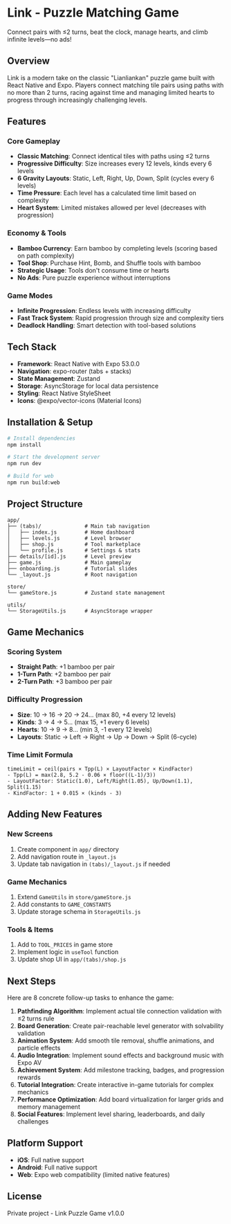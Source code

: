 # Link - Puzzle Matching Game

Connect pairs with ≤2 turns, beat the clock, manage hearts, and climb infinite levels—no ads!

## Overview

Link is a modern take on the classic "Lianliankan" puzzle game built with React Native and Expo. Players connect matching tile pairs using paths with no more than 2 turns, racing against time and managing limited hearts to progress through increasingly challenging levels.

## Features

### Core Gameplay
- **Classic Matching**: Connect identical tiles with paths using ≤2 turns
- **Progressive Difficulty**: Size increases every 12 levels, kinds every 6 levels
- **6 Gravity Layouts**: Static, Left, Right, Up, Down, Split (cycles every 6 levels)
- **Time Pressure**: Each level has a calculated time limit based on complexity
- **Heart System**: Limited mistakes allowed per level (decreases with progression)

### Economy & Tools
- **Bamboo Currency**: Earn bamboo by completing levels (scoring based on path complexity)
- **Tool Shop**: Purchase Hint, Bomb, and Shuffle tools with bamboo
- **Strategic Usage**: Tools don't consume time or hearts
- **No Ads**: Pure puzzle experience without interruptions

### Game Modes
- **Infinite Progression**: Endless levels with increasing difficulty
- **Fast Track System**: Rapid progression through size and complexity tiers
- **Deadlock Handling**: Smart detection with tool-based solutions

## Tech Stack

- **Framework**: React Native with Expo 53.0.0
- **Navigation**: expo-router (tabs + stacks)
- **State Management**: Zustand
- **Storage**: AsyncStorage for local data persistence
- **Styling**: React Native StyleSheet
- **Icons**: @expo/vector-icons (Material Icons)

## Installation & Setup

```bash
# Install dependencies
npm install

# Start the development server
npm run dev

# Build for web
npm run build:web
```

## Project Structure

```
app/
├── (tabs)/              # Main tab navigation
│   ├── index.js         # Home dashboard
│   ├── levels.js        # Level browser
│   ├── shop.js          # Tool marketplace
│   └── profile.js       # Settings & stats
├── details/[id].js      # Level preview
├── game.js              # Main gameplay
├── onboarding.js        # Tutorial slides
└── _layout.js           # Root navigation

store/
└── gameStore.js         # Zustand state management

utils/
└── StorageUtils.js      # AsyncStorage wrapper
```

## Game Mechanics

### Scoring System
- **Straight Path**: +1 bamboo per pair
- **1-Turn Path**: +2 bamboo per pair  
- **2-Turn Path**: +3 bamboo per pair

### Difficulty Progression
- **Size**: 10 → 16 → 20 → 24... (max 80, +4 every 12 levels)
- **Kinds**: 3 → 4 → 5... (max 15, +1 every 6 levels)
- **Hearts**: 10 → 9 → 8... (min 3, -1 every 12 levels)
- **Layouts**: Static → Left → Right → Up → Down → Split (6-cycle)

### Time Limit Formula
```
timeLimit = ceil(pairs × Tpp(L) × LayoutFactor × KindFactor)
- Tpp(L) = max(2.8, 5.2 - 0.06 × floor((L-1)/3))
- LayoutFactor: Static(1.0), Left/Right(1.05), Up/Down(1.1), Split(1.15)
- KindFactor: 1 + 0.015 × (kinds - 3)
```

## Adding New Features

### New Screens
1. Create component in `app/` directory
2. Add navigation route in `_layout.js`
3. Update tab navigation in `(tabs)/_layout.js` if needed

### Game Mechanics
1. Extend `GameUtils` in `store/gameStore.js`
2. Add constants to `GAME_CONSTANTS`
3. Update storage schema in `StorageUtils.js`

### Tools & Items
1. Add to `TOOL_PRICES` in game store
2. Implement logic in `useTool` function
3. Update shop UI in `app/(tabs)/shop.js`

## Next Steps

Here are 8 concrete follow-up tasks to enhance the game:

1. **Pathfinding Algorithm**: Implement actual tile connection validation with ≤2 turns rule
2. **Board Generation**: Create pair-reachable level generator with solvability validation  
3. **Animation System**: Add smooth tile removal, shuffle animations, and particle effects
4. **Audio Integration**: Implement sound effects and background music with Expo AV
5. **Achievement System**: Add milestone tracking, badges, and progression rewards
6. **Tutorial Integration**: Create interactive in-game tutorials for complex mechanics
7. **Performance Optimization**: Add board virtualization for larger grids and memory management
8. **Social Features**: Implement level sharing, leaderboards, and daily challenges

## Platform Support

- **iOS**: Full native support
- **Android**: Full native support  
- **Web**: Expo web compatibility (limited native features)

## License

Private project - Link Puzzle Game v1.0.0